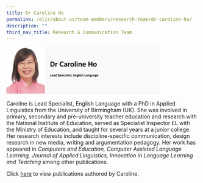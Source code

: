 ```yaml
---
title: Dr Caroline Ho
permalink: /elis/about-us/team-members/research-team/dr-caroline-ho/
description: ""
third_nav_title: Research & Communication Team
---
```

<img src="/images/dr%20caroline%20ho.png" 
     style="width:80%">
		 
Caroline is Lead Specialist, English Language with a PhD in Applied Linguistics from the University of Birmingham (UK). She was involved in primary, secondary and pre-university teacher education and research with the National Institute of Education, served as Specialist Inspector EL with the Ministry of Education, and taught for several years at a junior college. Her research interests include discipline-specific communication, design research in new media, writing and argumentation pedagogy. Her work has appeared in _Computers and Education, Computer Assisted Language Learning, Journal of Applied Linguistics, Innovation in Language Learning and Teaching_ among other publications.

Click [here](https://academyofsingaporeteachers-moe-edu-sg-admin.cwp.sg/elis/about-us/team-members/staff-publications/caroline-ho) to view publications authored by Caroline.